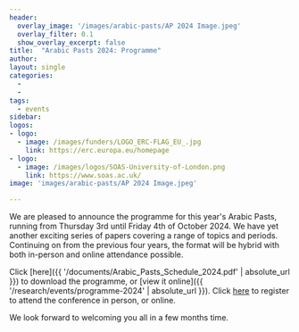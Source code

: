 ```yaml
---
header:
  overlay_image: '/images/arabic-pasts/AP 2024 Image.jpeg'
  overlay_filter: 0.1
  show_overlay_excerpt: false  
title:	"Arabic Pasts 2024: Programme"		
author:
layout: single
categories:
  - 
  - 
tags:
  - events
sidebar:
logos:
- logo:
  - image: /images/funders/LOGO_ERC-FLAG_EU_.jpg
    link: https://erc.europa.eu/homepage
- logo:
  - image: /images/logos/SOAS-University-of-London.png
    link: https://www.soas.ac.uk/
image: 'images/arabic-pasts/AP 2024 Image.jpeg'

---
```



We are pleased to announce the programme for this year's Arabic Pasts, running from Thursday 3rd until Friday 4th of October 2024. We have yet another exciting series of papers covering a range of topics and periods. Continuing on from the previous four years, the format will be hybrid with both in-person and online attendance possible. 

Click [here]({{ '/documents/Arabic_Pasts_Schedule_2024.pdf' | absolute_url }}) to download the programme, or [view it online]({{ '/research/events/programme-2024' | absolute_url }}). Click [here](https://www.eventbrite.co.uk/e/arabic-pasts-histories-and-historiographies-hybrid-tickets-1013018735307?aff=erelexpmlt&_gl=1*1y4tcni*_up*MQ..*_ga*MTQxNzAzNTI3MC4xNzI1OTY2MjM4*_ga_TQVES5V6SH*MTcyNTk2NjIzNy4xLjAuMTcyNTk2NjIzNy4wLjAuMA..) to register to attend the conference in person, or online.

We look forward to welcoming you all in a few months time.
